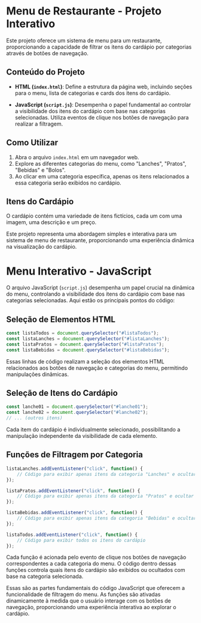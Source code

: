 # Menu de Restaurante - Projeto Interativo

Este projeto oferece um sistema de menu para um restaurante, proporcionando a capacidade de filtrar os itens do cardápio por categorias através de botões de navegação.

## Conteúdo do Projeto

- **HTML (`index.html`)**: Define a estrutura da página web, incluindo seções para o menu, lista de categorias e cards dos itens do cardápio.

- **JavaScript (`script.js`)**: Desempenha o papel fundamental ao controlar a visibilidade dos itens do cardápio com base nas categorias selecionadas. Utiliza eventos de clique nos botões de navegação para realizar a filtragem.

## Como Utilizar

1. Abra o arquivo `index.html` em um navegador web.
2. Explore as diferentes categorias do menu, como "Lanches", "Pratos", "Bebidas" e "Bolos".
3. Ao clicar em uma categoria específica, apenas os itens relacionados a essa categoria serão exibidos no cardápio.

## Itens do Cardápio

O cardápio contém uma variedade de itens fictícios, cada um com uma imagem, uma descrição e um preço.

Este projeto representa uma abordagem simples e interativa para um sistema de menu de restaurante, proporcionando uma experiência dinâmica na visualização do cardápio.

# Menu Interativo - JavaScript

O arquivo JavaScript (`script.js`) desempenha um papel crucial na dinâmica do menu, controlando a visibilidade dos itens do cardápio com base nas categorias selecionadas. Aqui estão os principais pontos do código:

## Seleção de Elementos HTML

```javascript
const listaTodos = document.querySelector("#listaTodos");
const listaLanches = document.querySelector("#listaLanches");
const listaPratos = document.querySelector("#listaPratos");
const listaBebidas = document.querySelector("#listaBebidas");
```

Essas linhas de código realizam a seleção dos elementos HTML relacionados aos botões de navegação e categorias do menu, permitindo manipulações dinâmicas.

## Seleção de Itens do Cardápio

```javascript
const lanche01 = document.querySelector("#lanche01");
const lanche02 = document.querySelector("#lanche02");
// ... (outros itens)
```

Cada item do cardápio é individualmente selecionado, possibilitando a manipulação independente da visibilidade de cada elemento.

## Funções de Filtragem por Categoria

```javascript
listaLanches.addEventListener("click", function() {
    // Código para exibir apenas itens da categoria "Lanches" e ocultar outros
});

listaPratos.addEventListener("click", function() {
    // Código para exibir apenas itens da categoria "Pratos" e ocultar outros
});

listaBebidas.addEventListener("click", function() {
    // Código para exibir apenas itens da categoria "Bebidas" e ocultar outros
});

listaTodos.addEventListener("click", function() {
    // Código para exibir todos os itens do cardápio
});
```

Cada função é acionada pelo evento de clique nos botões de navegação correspondentes a cada categoria do menu. O código dentro dessas funções controla quais itens do cardápio são exibidos ou ocultados com base na categoria selecionada.

Essas são as partes fundamentais do código JavaScript que oferecem a funcionalidade de filtragem do menu. As funções são ativadas dinamicamente à medida que o usuário interage com os botões de navegação, proporcionando uma experiência interativa ao explorar o cardápio.
